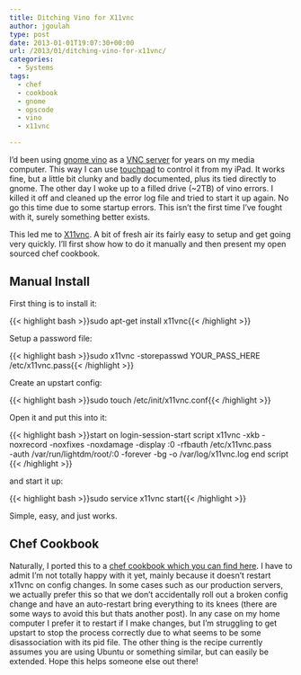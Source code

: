 ```yaml
---
title: Ditching Vino for X11vnc
author: jgoulah
type: post
date: 2013-01-01T19:07:30+00:00
url: /2013/01/ditching-vino-for-x11vnc/
categories:
  - Systems
tags:
  - chef
  - cookbook
  - gnome
  - opscode
  - vino
  - x11vnc

---
```

I&#8217;d been using <a href="http://en.wikipedia.org/wiki/Vino_(VNC_server)" title="vino" target="_blank">gnome vino</a> as a <a href="http://en.wikipedia.org/wiki/Virtual_Network_Computing" title="VNC" target="_blank">VNC server</a> for years on my media computer. This way I can use <a href="https://itunes.apple.com/us/app/touchpad/id297623931?mt=8" title="touchpad" target="_blank">touchpad</a> to control it from my iPad. It works fine, but a little bit clunky and badly documented, plus its tied directly to gnome. The other day I woke up to a filled drive (~2TB) of vino errors. I killed it off and cleaned up the error log file and tried to start it up again. No go this time due to some startup errors. This isn&#8217;t the first time I&#8217;ve fought with it, surely something better exists.

This led me to <a href="http://en.wikipedia.org/wiki/X11vnc" title="X11vnc" target="_blank">X11vnc</a>. A bit of fresh air its fairly easy to setup and get going very quickly. I&#8217;ll first show how to do it manually and then present my open sourced chef cookbook.

## Manual Install

First thing is to install it:

{{< highlight bash >}}sudo apt-get install x11vnc{{< /highlight >}}

Setup a password file:

{{< highlight bash >}}sudo x11vnc -storepasswd YOUR_PASS_HERE /etc/x11vnc.pass{{< /highlight >}}

Create an upstart config:

{{< highlight bash >}}sudo touch /etc/init/x11vnc.conf{{< /highlight >}}

Open it and put this into it:

{{< highlight bash >}}start on login-session-start
script
x11vnc -xkb -noxrecord -noxfixes -noxdamage -display :0 -rfbauth /etc/x11vnc.pass \
 -auth /var/run/lightdm/root/:0 -forever -bg -o /var/log/x11vnc.log
end script
{{< /highlight >}}

and start it up:

{{< highlight bash >}}sudo service x11vnc start{{< /highlight >}}

Simple, easy, and just works. 

## Chef Cookbook

Naturally, I ported this to a <a href="http://community.opscode.com/cookbooks/x11vnc" title="x11vnc" target="_blank">chef cookbook which you can find here</a>. I have to admit I&#8217;m not totally happy with it yet, mainly because it doesn&#8217;t restart x11vnc on config changes. In some cases such as our production servers, we actually prefer this so that we don&#8217;t accidentally roll out a broken config change and have an auto-restart bring everything to its knees (there are some ways to avoid this but thats another post). In any case on my home computer I prefer it to restart if I make changes, but I&#8217;m struggling to get upstart to stop the process correctly due to what seems to be some disassociation with its pid file. The other thing is the recipe currently assumes you are using Ubuntu or something similar, but can easily be extended. Hope this helps someone else out there!
